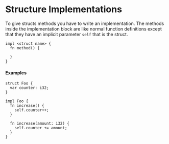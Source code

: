 # Structure Implementations
To give structs methods you have to write an implementation. The methods inside the implementation block are like normal function definitions except that they have an implicit parameter ``self`` that is the struct.

```
impl <struct name> {
  fn method() {

  }
}

```

#### Examples
```
struct Foo {
  var counter: i32;
}

impl Foo {
  fn increase() {
    self.counter++;
  }

  fn increase(amount: i32) {
    self.counter += amount;
  }
}
```
